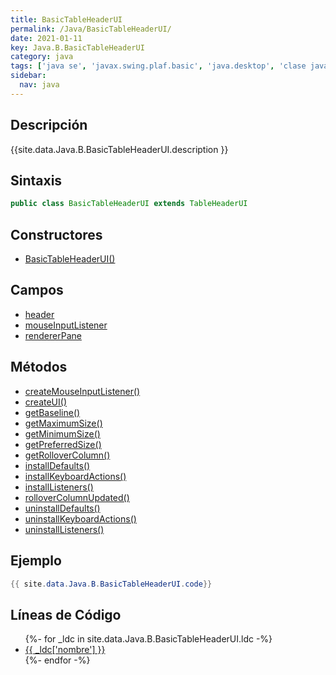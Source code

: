 ```yaml
---
title: BasicTableHeaderUI
permalink: /Java/BasicTableHeaderUI/
date: 2021-01-11
key: Java.B.BasicTableHeaderUI
category: java
tags: ['java se', 'javax.swing.plaf.basic', 'java.desktop', 'clase java', 'Java 1.0']
sidebar: 
  nav: java
---
```


## Descripción
{{site.data.Java.B.BasicTableHeaderUI.description }}

## Sintaxis
~~~java
public class BasicTableHeaderUI extends TableHeaderUI
~~~

## Constructores
* [BasicTableHeaderUI()](/Java/BasicTableHeaderUI/BasicTableHeaderUI/)

## Campos
* [header](/Java/BasicTableHeaderUI/header)
* [mouseInputListener](/Java/BasicTableHeaderUI/mouseInputListener)
* [rendererPane](/Java/BasicTableHeaderUI/rendererPane)

## Métodos
* [createMouseInputListener()](/Java/BasicTableHeaderUI/createMouseInputListener)
* [createUI()](/Java/BasicTableHeaderUI/createUI)
* [getBaseline()](/Java/BasicTableHeaderUI/getBaseline)
* [getMaximumSize()](/Java/BasicTableHeaderUI/getMaximumSize)
* [getMinimumSize()](/Java/BasicTableHeaderUI/getMinimumSize)
* [getPreferredSize()](/Java/BasicTableHeaderUI/getPreferredSize)
* [getRolloverColumn()](/Java/BasicTableHeaderUI/getRolloverColumn)
* [installDefaults()](/Java/BasicTableHeaderUI/installDefaults)
* [installKeyboardActions()](/Java/BasicTableHeaderUI/installKeyboardActions)
* [installListeners()](/Java/BasicTableHeaderUI/installListeners)
* [rolloverColumnUpdated()](/Java/BasicTableHeaderUI/rolloverColumnUpdated)
* [uninstallDefaults()](/Java/BasicTableHeaderUI/uninstallDefaults)
* [uninstallKeyboardActions()](/Java/BasicTableHeaderUI/uninstallKeyboardActions)
* [uninstallListeners()](/Java/BasicTableHeaderUI/uninstallListeners)

## Ejemplo
~~~java
{{ site.data.Java.B.BasicTableHeaderUI.code}}
~~~

## Líneas de Código
<ul>
{%- for _ldc in site.data.Java.B.BasicTableHeaderUI.ldc -%}
   <li>
       <a href="{{_ldc['url'] }}">{{ _ldc['nombre'] }}</a>
   </li>
{%- endfor -%}
</ul>
